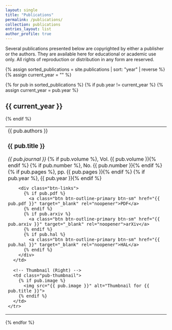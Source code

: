 ```yaml
---
layout: single
title: "Publications"
permalink: /publications/
collection: publications
entries_layout: list
author_profile: true
---
```


Several publications presented below are copyrighted by either a publisher or the authors. They are available here for educational or academic use only. All rights of reproduction or distribution in any form are reserved.

{% assign sorted_publications = site.publications | sort: "year" | reverse %}
{% assign current_year = "" %}

{% for pub in sorted_publications %}
  {% if pub.year != current_year %}
    {% assign current_year = pub.year %}
    <h2 class="year-heading">{{ current_year }}</h2>
  {% endif %}

  <table class="pub-table">
    <tr>
      <!-- Publication Details (Left) -->
      <td class="pub-info">
        <i class="far fa-file-alt pub-icon" aria-hidden="true"></i>
        <div class="article-metadata">
          {{ pub.authors }}
        </div>
        <h3 class="pub-title">{{ pub.title }}</h3>
        <div class="article-metadata">
          <em>{{ pub.journal }}</em>
          {% if pub.volume %}, Vol. {{ pub.volume }}{% endif %}
          {% if pub.number %}, No. {{ pub.number }}{% endif %}
          {% if pub.pages %}, pp. {{ pub.pages }}{% endif %}
          {% if pub.year %}, {{ pub.year }}{% endif %}
        </div>

        <div class="btn-links">
          {% if pub.pdf %}
            <a class="btn btn-outline-primary btn-sm" href="{{ pub.pdf }}" target="_blank" rel="noopener">PDF</a>
          {% endif %}
          {% if pub.arxiv %}
            <a class="btn btn-outline-primary btn-sm" href="{{ pub.arxiv }}" target="_blank" rel="noopener">arXiv</a>
          {% endif %}
          {% if pub.hal %}
            <a class="btn btn-outline-primary btn-sm" href="{{ pub.hal }}" target="_blank" rel="noopener">HAL</a>
          {% endif %}
        </div>
      </td>

      <!-- Thumbnail (Right) -->
      <td class="pub-thumbnail">
        {% if pub.image %}
          <img src="{{ pub.image }}" alt="Thumbnail for {{ pub.title }}">
        {% endif %}
      </td>
    </tr>
  </table>

{% endfor %}

